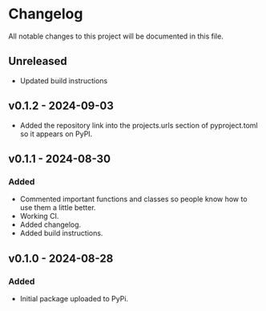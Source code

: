 # Changelog

All notable changes to this project will be documented in this file.

## Unreleased

- Updated build instructions

## v0.1.2 - 2024-09-03

- Added the repository link into the projects.urls section of pyproject.toml so it appears on PyPI.

## v0.1.1 - 2024-08-30

### Added

- Commented important functions and classes so people know how to use them a little better.
- Working CI.
- Added changelog.
- Added build instructions.

## v0.1.0 - 2024-08-28

### Added

- Initial package uploaded to PyPi.